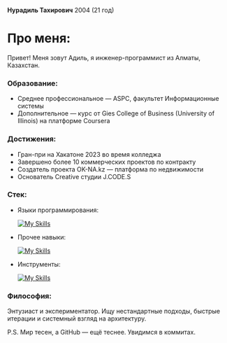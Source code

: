 __Нурадиль Тахирович__ 2004 (21 год)

# Про меня:
Привет! Меня зовут Адиль, я инженер-программист из Алматы, Казахстан.

### Образование:
- Среднее профессиональное — ASPC, факультет Информационные системы
- Дополнительное — курс от Gies College of Business (University of Illinois) на платформе Coursera

### Достижения:
- Гран-при на Хакатоне 2023 во время колледжа
- Завершено более 10 коммерческих проектов по контракту
- Создатель проекта OK-NA.kz — платформа по недвижимости
- Основатель Creative студии J.CODE.S

### Стек:
- Языки программирования:

  [![My Skills](https://skillicons.dev/icons?i=php,js,java,py,nodejs,go,cpp)](https://skillicons.dev)

- Прочее навыки:

  [![My Skills](https://skillicons.dev/icons?i=html,css,bootstrap,mysql,ubuntu,jquery,threejs,arduino,firebase,redis,aws)](https://skillicons.dev)

- Инструменты:

  [![My Skills](https://skillicons.dev/icons?i=github,blender,obsidian,vscode,figma,ai,ps,pr,visualstudio,notion,npm)](https://skillicons.dev)

### Философия:
Энтузиаст и экспериментатор. Ищу нестандартные подходы, быстрые итерации и системный взгляд на архитектуру.

P.S.
Мир тесен, а GitHub — ещё теснее. Увидимся в коммитах.
